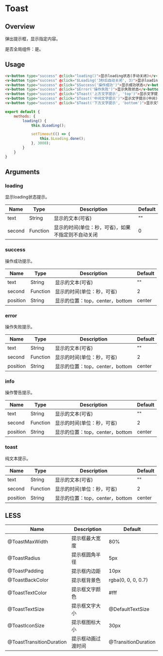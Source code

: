 # Toast

## Overview

弹出提示框，显示指定内容。

是否全局组件：是。

## Usage

```html
<v-button type="success" @click="loading()">显示loading状态(手动关闭)</v-button>
<v-button type="success" @click="$Loading('3秒后自动关闭', 3)">显示loading状态(自动关闭)</v-button>
<v-button type="success" @click="$Success('操作成功')">显示成功状态</v-button>
<v-button type="success" @click="$Error('操作失败')">显示失败状态</v-button>
<v-button type="success" @click="$Toast('上方文字提示', 'top')">显示文字提示(上方)</v-button>
<v-button type="success" @click="$Toast('中间文字提示')">显示文字提示(中间)</v-button>
<v-button type="success" @click="$Toast('下方文字提示', 'bottom')">显示文字提示(下方)</v-button>
```

```javascript
export default {
    methods: {
        loading() {
            this.$Loading();

            setTimeout(() => {
                this.$Loading.done();
            }, 3000);
        }
    }
}
```

## Arguments

### loading

显示loading状态提示。

| Name | Type | Description | Default |
| ----- | ----- | ----- | ----- |
| text | String | 显示的文本(可省) | "" |
| second | Function | 显示的时间(单位：秒，可省)，如果不指定则不自动关闭 | 0 |

### success

操作成功提示。

| Name | Type | Description | Default |
| ----- | ----- | ----- | ----- |
| text | String | 显示的文本(可省) | "" |
| second | Function | 显示的时间(单位：秒，可省) | 2 |
| position | String | 显示的位置：top，center，bottom | center |

### error

操作失败提示。

| Name | Type | Description | Default |
| ----- | ----- | ----- | ----- |
| text | String | 显示的文本(可省) | "" |
| second | Function | 显示的时间(单位：秒，可省) | 2 |
| position | String | 显示的位置：top，center，bottom | center |

### info

操作警告提示。

| Name | Type | Description | Default |
| ----- | ----- | ----- | ----- |
| text | String | 显示的文本(可省) | "" |
| second | Function | 显示的时间(单位：秒，可省) | 2 |
| position | String | 显示的位置：top，center，bottom | center |

### toast

纯文本提示。

| Name | Type | Description | Default |
| ----- | ----- | ----- | ----- |
| text | String | 显示的文本(可省) | "" |
| second | Function | 显示的时间(单位：秒，可省) | 2 |
| position | String | 显示的位置：top，center，bottom | center |

## LESS

| Name | Description | Default |
| ----- | ----- | ----- |
| @ToastMaxWidth | 提示框最大宽度 | 80% |
| @ToastRadius | 提示框圆角半径 | 5px |
| @ToastPadding | 提示框内边距 | 10px |
| @ToastBackColor | 提示框背景色 | rgba(0, 0, 0, 0.7) |
| @ToastTextColor | 提示框文字颜色 | \#fff |
| @ToastTextSize | 提示框文字大小 | @DefaultTextSize |
| @ToastIconSize | 提示框图标大小 | 30px |
| @ToastTransitionDuration | 提示框动画过渡时间 | @TransitionDuration |